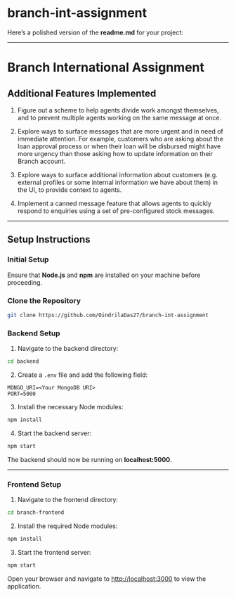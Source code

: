 # branch-int-assignment

Here’s a polished version of the **readme.md** for your project:

---

# Branch International Assignment

## Additional Features Implemented

1. Figure out a scheme to help agents divide work amongst themselves, and to prevent multiple agents working on the same message at once.

2. Explore ways to surface messages that are more urgent and in need of immediate attention. For example, customers who are asking about the loan approval process or when their loan will be disbursed might have more urgency than those asking how to update information on their Branch account.

3. Explore ways to surface additional information about customers (e.g. external profiles or some internal information we have about them) in the UI, to provide context to agents.

4. Implement a canned message feature that allows agents to quickly respond to enquiries using a set of pre-configured stock messages.

---

## Setup Instructions

### Initial Setup

Ensure that **Node.js** and **npm** are installed on your machine before proceeding.

### Clone the Repository

```bash
git clone https://github.com/OindrilaDas27/branch-int-assignment
```

### Backend Setup

1. Navigate to the backend directory:

```bash
cd backend
```

2. Create a `.env` file and add the following field:

```
MONGO_URI=<Your MongoDB URI>
PORT=5000
```

3. Install the necessary Node modules:

```bash
npm install
```

4. Start the backend server:

```bash
npm start
```

The backend should now be running on **localhost:5000**.

---

### Frontend Setup

1. Navigate to the frontend directory:

```bash
cd branch-frontend
```

2. Install the required Node modules:

```bash
npm install
```

3. Start the frontend server:

```bash
npm start
```

Open your browser and navigate to [http://localhost:3000](http://localhost:3000) to view the application.
